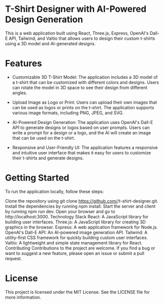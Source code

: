 # T-Shirt Designer with AI-Powered Design Generation
This is a web application built using React, Three.js, Express, OpenAI's Dall-E API, Tailwind, and Valtio that allows users to design their custom t-shirts using a 3D model and AI-generated designs.



# Features
- Customizable 3D T-Shirt Model: The application includes a 3D model of a t-shirt that can be customized with different colors and designs. Users can rotate the model in 3D space to see their design from different angles.

- Upload Image as Logo or Print: Users can upload their own images that can be used as logos or prints on the t-shirt. The application supports various image formats, including PNG, JPEG, and SVG.

- AI-Powered Design Generation: The application uses OpenAI's Dall-E API to generate designs or logos based on user prompts. Users can write a prompt for a design or a logo, and the AI will create an image that can be used on the t-shirt.

- Responsive and User-Friendly UI: The application features a responsive and intuitive user interface that makes it easy for users to customize their t-shirts and generate designs.

# Getting Started
To run the application locally, follow these steps:

Clone the repository using git clone https://github.com/<your-username>/t-shirt-designer.git.
Install the dependencies by running npm install.
Start the server and client by running npm run dev.
Open your browser and go to http://localhost:3000.
Technology Stack
React: A JavaScript library for building user interfaces.
Three.js: A JavaScript library for creating 3D graphics in the browser.
Express: A web application framework for Node.js.
OpenAI's Dall-E API: An AI-powered image generation API.
Tailwind: A utility-first CSS framework for quickly building custom user interfaces.
Valtio: A lightweight and simple state management library for React.
Contributing
Contributions to the project are welcome. If you find a bug or want to suggest a new feature, please open an issue or submit a pull request.

# License
This project is licensed under the MIT License. See the LICENSE file for more information.
